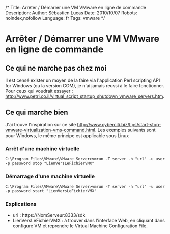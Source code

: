 /*
Title: Arrêter / Démarrer une VM VMware en ligne de commande
Description: 
Author: Sébastien Lucas
Date: 2010/10/07
Robots: noindex,nofollow
Language: fr
Tags: vmware
*/
# Arrêter / Démarrer une VM VMware en ligne de commande

## Ce qui ne marche pas chez moi
Il est censé exister un moyen de la faire via l'application Perl scripting API for Windows (ou la version COM), je n'ai jamais reussi à le faire fonctionner. Pour ceux qui voudrait essayer : http://www.petri.co.il/virtual_script_startup_shutdown_vmware_servers.htm.

## Ce qui marche bien

J'ai trouvé l'inspiration sur ce site http://www.cyberciti.biz/tips/start-stop-vmware-virtualization-vms-command.html. Les exemples suivants sont pour Windows, le même principe est applicable sous Linux

### Arrêt d'une machine virtuelle

```
C:\Program Files\VMware\VMware Server>vmrun -T server -h "url" -u user -p password stop "LienVersLeFichierVMX"
```

### Démarrage d'une machine virtuelle

```
C:\Program Files\VMware\VMware Server>vmrun -T server -h "url" -u user -p password start "LienVersLeFichierVMX"
```

### Explications

*	url : https://NomServeur:8333/sdk
*	LienVersLeFichierVMX : à trouver dans l'interface Web, en cliquant dans configure VM et reprendre le Virtual Machine Configuration File.





